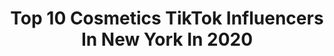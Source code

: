 ---
title: Top 10 Cosmetics TikTok Influencers In New York In 2020
description: >-
  Find top cosmetics TikTok influencers in New York in 2020. Most popular hashtags: #makeup #fyp #viral #foryou.
platform: TikTok
hits: 7
text_top: See the most popular TikTok profiles on inBeat.
text_bottom: Our search engine has 7 TikTok influencers like this in New York, United States for you to work with.
profiles:
  - username: "tattoosbyandrea"
    fullname: >-
      Andrea
    bio: >-
      Check out my IG for tattoos I’ve done!!! I’m on Long Island New York!!!
    location: "United States"
    followers: 317100
    engagement: 1734
    commentsToLikes: 0.013878
    id: ck8qi56m07sj30j78fkp9i060
    verified: false
    hashtags: "#strapback, #spookyseason, #fall, #tattoos"
  - username: "olgaavezbakiev"
    fullname: >-
      Olga Avezbakiev
    bio: >-
      Thank You all for love and support! Check out my daughter's cosmetic business!
    location: "United States"
    followers: 2662
    engagement: 1232
    commentsToLikes: 0.084778
    id: ckcdf7ezy6hix0j23fjpaow61
    verified: false
    hashtags: "#holidayseason, #viral, #lipscrub, #happyhalloween"
  - username: "waykint"
    fullname: >-
      kayla
    bio: >-
      24 | OH | waykintcustoms on Etsy | waykint cosmetics on facebook 🥰
    location: "United States"
    followers: 5566
    engagement: 1170
    commentsToLikes: 0.053336
    id: ckc7wx75azvsc0j23igkzuus3
    verified: false
    hashtags: "#unitedwedance, #browneyes, #fyp, #hi"
  - username: "lani.baker"
    fullname: >-
      Lani Randol (Baker) 
    bio: >-
      Saved by Grace Model, Actress, Creator 🦋 PO Box 396 Henryetta, OK 74437
    location: "United States"
    followers: 4900000
    engagement: 2140
    commentsToLikes: 0.003666
    id: ck8vuqwlkjogj0j78bdrxdy99
    verified: true
    hashtags: "#makeyourjawdrop, #thecraft, #greenscreen, #greenscreenvideo"
  - username: "liahyoo"
    fullname: >-
      Liah Yoo
    bio: >-
      #over30club jumping on tiktok after seeing gen Zs damaging their skin
    location: "United States"
    followers: 134000
    engagement: 955
    commentsToLikes: 0.013573
    id: cka0w9h851xgs0i78erf14yak
    verified: true
    hashtags: "#skincareroutine, #acnetips, #acne, #antiaging"
  - username: "wiolettapawluk"
    fullname: >-
      Wiola 🇵🇱🇺🇸
    bio: >-
      Architectural Interior Designer 💪🏼Online coach 🎨Artist www.BodyDecore.com
    location: "United States"
    followers: 31500
    engagement: 727
    commentsToLikes: 0.026706
    id: ckbf2buskp93m0j23n2wuuimc
    verified: false
    hashtags: "#style, #legs, #bts, #funny"
  - username: "soleverasmakeup"
    fullname: >-
      Sole Veras
    bio: >-
      Sígueme en instegrant y YouTube @makeup_lasole
    location: "United States"
    followers: 3006
    engagement: 562
    commentsToLikes: 0.012536
    id: ckbf21d1qojr10j23gixb1b17
    verified: false
    hashtags: "#love, #curlscheck, #minivlog, #diy"
  - username: "lipfix_cosmetics"
    fullname: >-
      ✨Lipgloss Business✨
    bio: >-
      ✊🏻✊🏼✊🏽✊🏾✊🏿 Giveaway at 150k💖 Insta⬆️ YouTube: Lipfix Cosmetics
    location: "United States"
    followers: 123400
    engagement: 2121
    commentsToLikes: 0.028002
    id: ck9pm9m3k88ze0j784ceyaswn
    verified: false
    hashtags: "#fun, #smallbusiness, #lipgloss, #lipfix"
  - username: "marieclaire.popernik"
    fullname: >-
      Marieclaire Popernik
    bio: >-
      shop the link below! go follow my business page @marieclaire.cosmetics
    location: "United States"
    followers: 88600
    engagement: 2192
    commentsToLikes: 0.013943
    id: ck8z8ny64uwv30j78aal4fkes
    verified: false
    hashtags: "#tiktoktaughtme, #foryoupage, #theoldguard, #fyp"
  - username: "ofracosmetics"
    fullname: >-
      Ofra Cosmetics
    bio: >-
      OFRA Cosmetics 🇺🇸Made in the USA 🐰Cruelty-Free Cosmetics 💗Makeup & Skincare
    location: "United States"
    followers: 20300
    engagement: 1563
    commentsToLikes: 0.076807
    id: ck9c4m8lnq4t60j78g00u940a
    verified: false
    hashtags: "#lipstick, #ghostphotoshoot, #amazonprime, #dayinmylife"
---